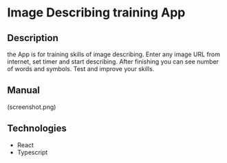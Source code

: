 # Image Describing training App

## Description 

the App is for training skills of image describing. Enter any image URL from internet, set timer and start describing. 
After finishing you can see number of words and symbols. 
Test and improve your skills.

## Manual

(screenshot.png) 


## Technologies

- React
- Typescript
